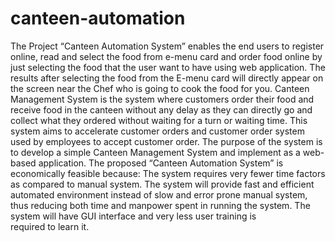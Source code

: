 # canteen-automation
The Project “Canteen Automation System” enables the end users to register online, read and select the food from e-menu card and order food online by just selecting the food that the user want to have using web application. The results after selecting the food from the E-menu card will directly appear on the screen near the Chef who is going to cook the food for you. Canteen Management System is the system where customers order their food and receive food in the canteen without any delay as they can directly go and collect what they ordered without waiting for a turn or waiting time. This system aims to accelerate customer orders and customer order system used by employees to accept customer order. The purpose of the system is to develop a simple Canteen Management System and implement as a web-based application. The proposed “Canteen Automation System” is economically feasible because: The system requires very fewer time factors as compared to manual system. The system will provide fast and efficient automated environment instead of slow and error prone manual system, thus reducing both time and manpower spent in running the system. The system will have GUI interface and very less user training is required to learn it.
